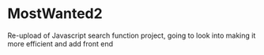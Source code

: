 # MostWanted2
Re-upload of Javascript search function project, going to look into making it more efficient and add front end 
